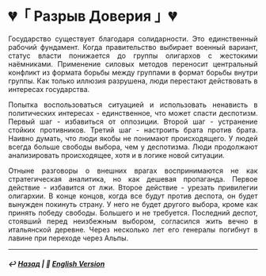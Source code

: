 # 💔「 Разрыв Доверия 」💔
<p align="justify">Государство существует благодаря солидарности. Это единственный рабочий фундамент. Когда правительство выбирает военный вариант, статус власти понижается до группы олигархов с жестокими наёмниками. Применение силовых методов переносит центральный конфликт из формата борьбы между группами в формат борьбы внутри группы. Как только иллюзия разрушена, люди перестают действовать в интересах государства.</p>

<p align="justify">Попытка воспользоваться ситуацией и использовать ненависть в политических интересах - единственное, что может спасти деспотизм. Первый шаг - избавиться от оппозиции. Второй шаг - устранение стойких противников. Третий шаг - настроить брата против брата. Наивно думать, что люди якобы не понимают происходящего. У людей всегда больше свободы выбора, чем у деспотизма. Люди продолжают анализировать происходящее, хотя и в логике новой ситуации.</p>

<p align="justify">Отныне разговоры о внешних врагах воспринимаются не как стратегическая аналитика, но как дешевая пропаганда. Первое действие - избавится от лжи. Второе действие - урезать привилегии олигархии. В конце концов, когда все будут против деспота, он будет вынужден покинуть страну. У него не будет другого выбора, кроме как принять победу свободы. Большего и не требуется. Последний деспот, стоявший перед неизбежным выбором, согласился жить вечно в итальянской деревне. Через несколько лет его генералы погибнут в лавине при переходе через Альпы.</p>

***

##### ↩️ [Назад](index-2.md) | 🗽 [English Version](gap_of_trust..md)


